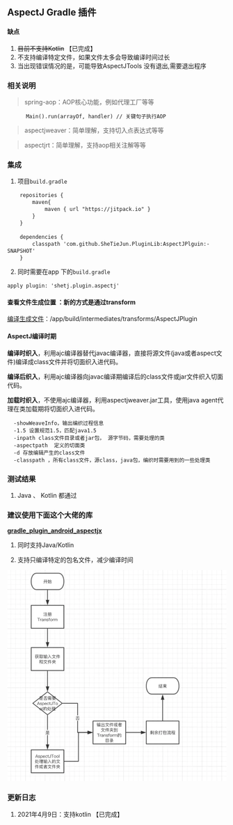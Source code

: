 ## AspectJ Gradle 插件

#### 缺点
1. ~~目前不支持Kotlin~~    【已完成】
2. 不支持编译特定文件，如果文件太多会导致编译时间过长
3. 当出现错误情况的是，可能导致AspectJTools 没有退出,需要退出程序

### 相关说明
>spring-aop：AOP核心功能，例如代理工厂等等

```
      Main().run(arrayOf, handler) // 关键句子执行AOP
```

>aspectjweaver：简单理解，支持切入点表达式等等

>aspectjrt：简单理解，支持aop相关注解等等


### 集成
1. 项目`build.gradle`
```
    repositories {
        maven{
            maven { url "https://jitpack.io" }
        }
    }

    dependencies {
        classpath 'com.github.SheTieJun.PluginLib:AspectJPlguin:-SNAPSHOT'
    }
```

2. 同时需要在app 下的`build.gradle`
```
apply plugin: 'shetj.plugin.aspectj'
```


#### 查看文件生成位置 ：新的方式是通过transform
[编译生成文件](/app/build/intermediates/transforms/)：/app/build/intermediates/transforms/AspectJPlugin





#### AspectJ编译时期
**编译时织入**，利用ajc编译器替代javac编译器，直接将源文件(java或者aspect文件)编译成class文件并将切面织入进代码。

**编译后织入**，利用ajc编译器向javac编译期编译后的class文件或jar文件织入切面代码。

**加载时织入**，不使用ajc编译器，利用aspectjweaver.jar工具，使用java agent代理在类加载期将切面织入进代码。
```
  -showWeaveInfo，输出编织过程信息
  -1.5 设置规范1.5，匹配java1.5
  -inpath class文件目录或者jar包， 源字节码，需要处理的类
  -aspectpath  定义的切面类
  -d 存放编辑产生的class文件
  -classpath ，所有class文件，源class，java包，编织时需要用到的一些处理类
```


### 测试结果
1. Java 、 Kotlin 都通过

### 建议使用下面这个大佬的库

[**gradle_plugin_android_aspectjx**](https://github.com/HujiangTechnology/gradle_plugin_android_aspectjx)

1. 同时支持Java/Kotlin

2. 支持只编译特定的包名文件，减少编译时间
  

  
![](16b0bb99bf14152b.jpg)



### 更新日志
1. 2021年4月9日：支持kotlin 【已完成】



